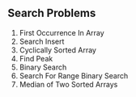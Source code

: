 ## Search Problems

1. First Occurrence In Array
2. Search Insert
3. Cyclically Sorted Array
4. Find Peak
5. Binary Search
6. Search For Range Binary Search
7. Median of Two Sorted Arrays